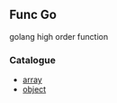 ## Func Go
golang high order function

### Catalogue
- [array](array/README.md)
- [object](object/README.md)